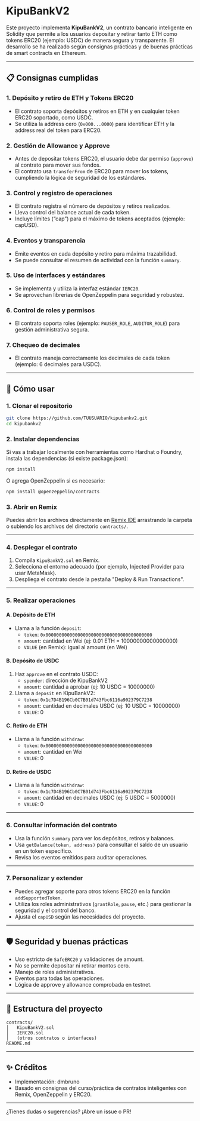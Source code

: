 # KipuBankV2

Este proyecto implementa **KipuBankV2**, un contrato bancario inteligente en Solidity que permite a los usuarios depositar y retirar tanto ETH como tokens ERC20 (ejemplo: USDC) de manera segura y transparente. El desarrollo se ha realizado según consignas prácticas y de buenas prácticas de smart contracts en Ethereum.

---

## 📋 Consignas cumplidas

### 1. **Depósito y retiro de ETH y Tokens ERC20**
- El contrato soporta depósitos y retiros en ETH y en cualquier token ERC20 soportado, como USDC.
- Se utiliza la address cero (`0x000...0000`) para identificar ETH y la address real del token para ERC20.

### 2. **Gestión de Allowance y Approve**
- Antes de depositar tokens ERC20, el usuario debe dar permiso (`approve`) al contrato para mover sus fondos.
- El contrato usa `transferFrom` de ERC20 para mover los tokens, cumpliendo la lógica de seguridad de los estándares.

### 3. **Control y registro de operaciones**
- El contrato registra el número de depósitos y retiros realizados.
- Lleva control del balance actual de cada token.
- Incluye límites (“cap”) para el máximo de tokens aceptados (ejemplo: capUSD).

### 4. **Eventos y transparencia**
- Emite eventos en cada depósito y retiro para máxima trazabilidad.
- Se puede consultar el resumen de actividad con la función `summary`.

### 5. **Uso de interfaces y estándares**
- Se implementa y utiliza la interfaz estándar `IERC20`.
- Se aprovechan librerías de OpenZeppelin para seguridad y robustez.

### 6. **Control de roles y permisos**
- El contrato soporta roles (ejemplo: `PAUSER_ROLE`, `AUDITOR_ROLE`) para gestión administrativa segura.

### 7. **Chequeo de decimales**
- El contrato maneja correctamente los decimales de cada token (ejemplo: 6 decimales para USDC).

---

## 🚀 Cómo usar

### **1. Clonar el repositorio**
```bash
git clone https://github.com/TUUSUARIO/kipubankv2.git
cd kipubankv2
```

### **2. Instalar dependencias**
Si vas a trabajar localmente con herramientas como Hardhat o Foundry, instala las dependencias (si existe package.json):

```bash
npm install
```

O agrega OpenZeppelin si es necesario:
```bash
npm install @openzeppelin/contracts
```

### **3. Abrir en Remix**
Puedes abrir los archivos directamente en [Remix IDE](https://remix.ethereum.org/) arrastrando la carpeta o subiendo los archivos del directorio `contracts/`.

---

### **4. Desplegar el contrato**

1. Compila `KipuBankV2.sol` en Remix.
2. Selecciona el entorno adecuado (por ejemplo, Injected Provider para usar MetaMask).
3. Despliega el contrato desde la pestaña "Deploy & Run Transactions".

---

### **5. Realizar operaciones**

#### **A. Depósito de ETH**
- Llama a la función `deposit`:
  - `token`: `0x0000000000000000000000000000000000000000`
  - `amount`: cantidad en Wei (ej: 0.01 ETH = 10000000000000000)
  - `VALUE` (en Remix): igual al amount (en Wei)

#### **B. Depósito de USDC**
1. Haz `approve` en el contrato USDC:
   - `spender`: dirección de KipuBankV2
   - `amount`: cantidad a aprobar (ej: 10 USDC = 10000000)
2. Llama a `deposit` en KipuBankV2:
   - `token`: `0x1c7D4B196Cb0C7B01d743Fbc6116a902379C7238`
   - `amount`: cantidad en decimales USDC (ej: 10 USDC = 10000000)
   - `VALUE`: 0

#### **C. Retiro de ETH**
- Llama a la función `withdraw`:
  - `token`: `0x0000000000000000000000000000000000000000`
  - `amount`: cantidad en Wei
  - `VALUE`: 0

#### **D. Retiro de USDC**
- Llama a la función `withdraw`:
  - `token`: `0x1c7D4B196Cb0C7B01d743Fbc6116a902379C7238`
  - `amount`: cantidad en decimales USDC (ej: 5 USDC = 5000000)
  - `VALUE`: 0

---

### **6. Consultar información del contrato**
- Usa la función `summary` para ver los depósitos, retiros y balances.
- Usa `getBalance(token, address)` para consultar el saldo de un usuario en un token específico.
- Revisa los eventos emitidos para auditar operaciones.

---

### **7. Personalizar y extender**
- Puedes agregar soporte para otros tokens ERC20 en la función `addSupportedToken`.
- Utiliza los roles administrativos (`grantRole`, `pause`, etc.) para gestionar la seguridad y el control del banco.
- Ajusta el `capUSD` según las necesidades del proyecto.

---

## 🛡️ Seguridad y buenas prácticas

- Uso estricto de `SafeERC20` y validaciones de amount.
- No se permite depositar ni retirar montos cero.
- Manejo de roles administrativos.
- Eventos para todas las operaciones.
- Lógica de approve y allowance comprobada en testnet.

---

## 📁 Estructura del proyecto

```
contracts/
│   KipuBankV2.sol
│   IERC20.sol
│   (otros contratos o interfaces)
README.md
```

---

## ✨ Créditos

- Implementación: dmbruno
- Basado en consignas del curso/práctica de contratos inteligentes con Remix, OpenZeppelin y ERC20.

---

¿Tienes dudas o sugerencias? ¡Abre un issue o PR!

